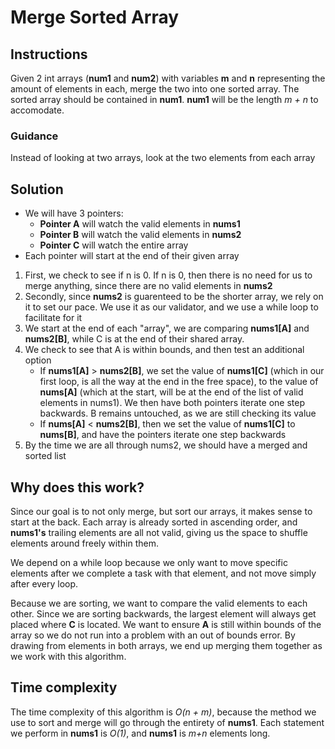 # Merge Sorted Array

## Instructions
Given 2 int arrays (**num1** and **num2**) with variables **m** and **n** representing the amount of elements in each, merge the two into one sorted array.
The sorted array should be contained in **num1**. **num1** will be the length _m + n_ to accomodate.

### Guidance
Instead of looking at two arrays, look at the two elements from each array

## Solution
- We will have 3 pointers:
  * **Pointer A** will watch the valid elements in **nums1**
  * **Pointer B** will watch the valid elements in **nums2**
  * **Pointer C** will watch the entire array
- Each pointer will start at the end of their given array

1. First, we check to see if n is 0. If n is 0, then there is no need for us to merge anything, since there are no valid elements in **nums2**
2. Secondly, since **nums2** is guarenteed to be the shorter array, we rely on it to set our pace. We use it as our validator, and we use a while loop to facilitate for it
3. We start at the end of each "array", we are comparing **nums1[A]** and **nums2[B]**, while C is at the end of their shared array.
4. We check to see that A is within bounds, and then test an additional option
   * If **nums1[A]** > **nums2[B]**, we set the value of **nums1[C]** (which in our first loop, is all the way at the end in the free space), to the value of **nums[A]** (which at the start, will be at the end of the list of valid elements in nums1). We then have both pointers iterate one step backwards. B remains untouched, as we are still checking its value
   * If **nums[A]** < **nums2[B]**, then we set the value of **nums1[C]** to **nums[B]**, and have the pointers iterate one step backwards
5. By the time we are all through nums2, we should have a merged and sorted list

## Why does this work?
Since our goal is to not only merge, but sort our arrays, it makes sense to start at the back. Each array is already sorted in ascending order, and **nums1's** trailing elements are all not valid, giving us the space to shuffle elements around freely within them.

We depend on a while loop because we only want to move specific elements after we complete a task with that element, and not move simply after every loop.

Because we are sorting, we want to compare the valid elements to each other. Since we are sorting backwards, the largest element will always get placed where **C** is located. We want to ensure **A** is still within bounds of the array so we do not run into a problem with an out of bounds error. By drawing from elements in both arrays, we end up merging them together as we work with this algorithm.

## Time complexity
The time complexity of this algorithm is _O(n + m)_, because the method we use to sort and merge will go through the entirety of **nums1**. Each statement we perform in **nums1** is _O(1)_, and **nums1** is _m+n_ elements long.
